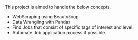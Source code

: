 This project is aimed to handle the below concepts.

- WebScraping using BeautySoup
- Data Wrangling with Pandas
- Find Jobs that consist of specific tags of interest and level.
- Automate Job application process if possible. 